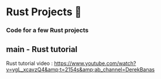 # Rust Projects 🦀

### Code for a few Rust projects

## main - Rust tutorial

Rust tutorial video : https://www.youtube.com/watch?v=ygL_xcavzQ4&amp;t=2154s&amp;ab_channel=DerekBanas 
